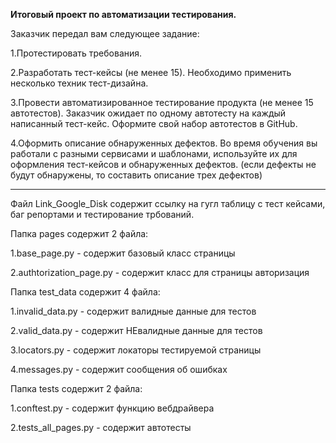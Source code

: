 **Итоговый проект по автоматизации тестирования.**

 Заказчик передал вам следующее задание:

 1.Протестировать требования.
 
 2.Разработать тест-кейсы (не менее 15). Необходимо применить несколько техник тест-дизайна.
 
 3.Провести автоматизированное тестирование продукта (не менее 15 автотестов). Заказчик ожидает по одному автотесту на каждый написанный тест-кейс. Оформите свой набор автотестов в GitHub.
 
 4.Оформить описание обнаруженных дефектов. Во время обучения вы работали с разными сервисами и шаблонами, используйте их для оформления тест-кейсов и обнаруженных дефектов. (если дефекты не будут обнаружены, то составить описание трех дефектов)
 
_______________________________________________________________________________________________________________


Файл Link_Google_Disk содержит ссылку на гугл таблицу с тест кейсами, баг репортами и тестирование трбований.

Папка pages содержит 2 файла:

1.base_page.py - содержит базовый класс страницы

2.authtorization_page.py - содержит класс для страницы авторизация

Папка test_data содержит 4 файла:

1.invalid_data.py - содержит валидные данные для тестов

2.valid_data.py - содержит НЕвалидные данные для тестов

3.locators.py - содержит локаторы тестируемой страницы

4.messages.py - содержит сообщения об ошибках

Папка tests содержит 2 файла:

1.conftest.py - содержит функцию вебдрайвера

2.tests_all_pages.py - содержит автотесты
